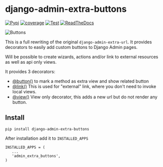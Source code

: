 # django-admin-extra-buttons


[![Pypi](https://badge.fury.io/py/django-admin-extra-buttons.svg)](https://badge.fury.io/py/django-admin-extra-buttons)
[![coverage](https://codecov.io/github/saxix/django-admin-extra-buttons/coverage.svg?branch=develop)](https://codecov.io/github/saxix/django-admin-extra-buttons?branch=develop)
[![Test](https://github.com/saxix/django-admin-extra-buttons/actions/workflows/test.yml/badge.svg)](https://github.com/saxix/django-admin-extra-buttons/actions/workflows/test.yml)
[![ReadTheDocs](https://readthedocs.org/projects/django-admin-extra-buttons/badge/?version=latest)](https://django-admin-extra-buttons.readthedocs.io/en/latest/)


![Buttons](./images/screenshot.png)

This is a full rewriting of the original `django-admin-extra-url`. It
provides decorators to easily add custom buttons to Django Admin pages.

Will be possible to create wizards, actions and/or link to external resources
as well as api only views.

It provides 3 decorators:

- [@button()](api/button.md) to mark a method as extra view and show related button
- [@link()](api/link.md) This is used for "external" link, where you don't need to invoke local views.
- [@view()](api/view.md) View only decorator, this adds a new url but do not render any button.

Install
-------

    pip install django-admin-extra-buttons


After installation add it to ``INSTALLED_APPS``

    INSTALLED_APPS = (
       ...
       'admin_extra_buttons',
    )


